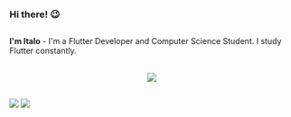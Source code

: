 ### Hi there! 😉
</div>
  
  ##
 
<div>
<strong>I'm Italo</strong> - I'm a Flutter Developer and Computer Science Student. I study Flutter constantly.
<div>

<br>
<!-- Technologies that I master -->
<div>
<p align="center">
  <a href="https://skillicons.dev">
    <img src="https://skillicons.dev/icons?i=flutter,dart,vscode,firebase,html,css,js,c,cpp,git,gitlab,stackoverflow" />
  </a>
</p>
</div>
  
  ##
 
<div> 
  <a href="https://www.linkedin.com/in/italo-guasti-flutter" target="_blank"><img src="https://img.shields.io/badge/-LinkedIn-%230077B5?style=for-the-badge&logo=linkedin&logoColor=white" target="_blank"></a>
  <a href = "mailto:italo.gguas@gmail.com"><img src="https://img.shields.io/badge/-Gmail-%23333?style=for-the-badge&logo=gmail&logoColor=white" target="_blank"></a>
